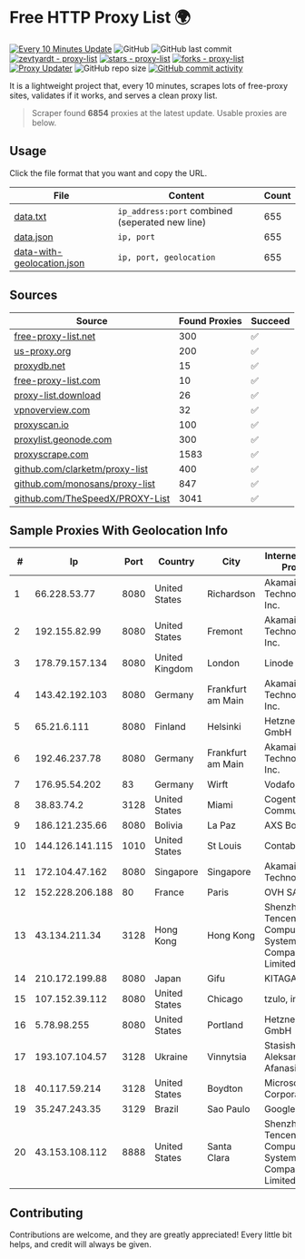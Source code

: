 
# Free HTTP Proxy List 🌍

[![Every 10 Minutes Update](https://github.com/mertguvencli/http-proxy-list/actions/workflows/main.yml/badge.svg?branch=main)](https://github.com/mertguvencli/http-proxy-list/actions/workflows/main.yml)
![GitHub](https://img.shields.io/github/license/mertguvencli/http-proxy-list)
![GitHub last commit](https://img.shields.io/github/last-commit/mertguvencli/http-proxy-list)
[![zevtyardt - proxy-list](https://img.shields.io/static/v1?label=zevtyardt&message=proxy-list&color=blue&logo=github)](https://github.com/zevtyardt/proxy-list "Go to GitHub repo")
[![stars - proxy-list](https://img.shields.io/github/stars/zevtyardt/proxy-list?style=social)](https://github.com/zevtyardt/proxy-list)
[![forks - proxy-list](https://img.shields.io/github/forks/zevtyardt/proxy-list?style=social)](https://github.com/zevtyardt/proxy-list)
[![Proxy Updater](https://github.com/zevtyardt/proxy-list/workflows/Proxy%20Updater/badge.svg)](https://github.com/zevtyardt/proxy-list/actions?query=workflow:"Proxy+Updater")
![GitHub repo size](https://img.shields.io/github/repo-size/zevtyardt/proxy-list)
[![GitHub commit activity](https://img.shields.io/github/commit-activity/m/zevtyardt/proxy-list?logo=commits)](https://github.com/zevtyardt/proxy-list/commits/main)

It is a lightweight project that, every 10 minutes, scrapes lots of free-proxy sites, validates if it works, and serves a clean proxy list.

> Scraper found **6854** proxies at the latest update. Usable proxies are below.

## Usage

Click the file format that you want and copy the URL.

|File|Content|Count|
|----|-------|-----|
|[data.txt](https://raw.githubusercontent.com/mertguvencli/http-proxy-list/main/proxy-list/data.txt)|`ip_address:port` combined (seperated new line)|655|
|[data.json](https://raw.githubusercontent.com/mertguvencli/http-proxy-list/main/proxy-list/data.json)|`ip, port`|655|
|[data-with-geolocation.json](https://raw.githubusercontent.com/mertguvencli/http-proxy-list/main/proxy-list/data-with-geolocation.json)|`ip, port, geolocation`|655|

## Sources

|Source|Found Proxies|Succeed|
|------|-------------|-------|
|[free-proxy-list.net](https://free-proxy-list.net)|300|✅|
|[us-proxy.org](https://www.us-proxy.org)|200|✅|
|[proxydb.net](http://proxydb.net)|15|✅|
|[free-proxy-list.com](https://free-proxy-list.com/?page=&port=&type%5B%5D=http&type%5B%5D=https&up_time=0&search=Search)|10|✅|
|[proxy-list.download](https://www.proxy-list.download/HTTP)|26|✅|
|[vpnoverview.com](https://vpnoverview.com/privacy/anonymous-browsing/free-proxy-servers)|32|✅|
|[proxyscan.io](https://www.proxyscan.io)|100|✅|
|[proxylist.geonode.com](https://proxylist.geonode.com/api/proxy-list?limit=300&page=1&sort_by=lastChecked&sort_type=desc&protocols=http,https)|300|✅|
|[proxyscrape.com](https://api.proxyscrape.com/v2/?request=displayproxies&protocol=http&timeout=10000&country=all&ssl=all&anonymity=all)|1583|✅|
|[github.com/clarketm/proxy-list](https://raw.githubusercontent.com/clarketm/proxy-list/master/proxy-list-raw.txt)|400|✅|
|[github.com/monosans/proxy-list](https://raw.githubusercontent.com/monosans/proxy-list/main/proxies/http.txt)|847|✅|
|[github.com/TheSpeedX/PROXY-List](https://raw.githubusercontent.com/TheSpeedX/PROXY-List/master/http.txt)|3041|✅|


## Sample Proxies With Geolocation Info

|#|Ip|Port|Country|City|Internet Service Provider|
|-|--|----|-------|----|-------------------------|
|1|66.228.53.77|8080|United States|Richardson|Akamai Technologies, Inc.|
|2|192.155.82.99|8080|United States|Fremont|Akamai Technologies, Inc.|
|3|178.79.157.134|8080|United Kingdom|London|Linode|
|4|143.42.192.103|8080|Germany|Frankfurt am Main|Akamai Technologies, Inc.|
|5|65.21.6.111|8080|Finland|Helsinki|Hetzner Online GmbH|
|6|192.46.237.78|8080|Germany|Frankfurt am Main|Akamai Technologies, Inc.|
|7|176.95.54.202|83|Germany|Wirft|Vodafone GmbH|
|8|38.83.74.2|3128|United States|Miami|Cogent Communications|
|9|186.121.235.66|8080|Bolivia|La Paz|AXS Bolivia S. A.|
|10|144.126.141.115|1010|United States|St Louis|Contabo Inc.|
|11|172.104.47.162|8080|Singapore|Singapore|Akamai Technologies|
|12|152.228.206.188|80|France|Paris|OVH SAS|
|13|43.134.211.34|3128|Hong Kong|Hong Kong|Shenzhen Tencent Computer Systems Company Limited|
|14|210.172.199.88|8080|Japan|Gifu|KITAGATA|
|15|107.152.39.112|8080|United States|Chicago|tzulo, inc.|
|16|5.78.98.255|8080|United States|Portland|Hetzner Online GmbH|
|17|193.107.104.57|3128|Ukraine|Vinnytsia|Stasishen Aleksandr Afanasiyovich|
|18|40.117.59.214|3128|United States|Boydton|Microsoft Corporation|
|19|35.247.243.35|3129|Brazil|Sao Paulo|Google LLC|
|20|43.153.108.112|8888|United States|Santa Clara|Shenzhen Tencent Computer Systems Company Limited|



## Contributing

Contributions are welcome, and they are greatly appreciated! Every
little bit helps, and credit will always be given.

